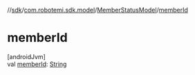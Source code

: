 //[sdk](../../../index.md)/[com.robotemi.sdk.model](../index.md)/[MemberStatusModel](index.md)/[memberId](member-id.md)

# memberId

[androidJvm]\
val [memberId](member-id.md): [String](https://kotlinlang.org/api/latest/jvm/stdlib/kotlin/-string/index.html)
